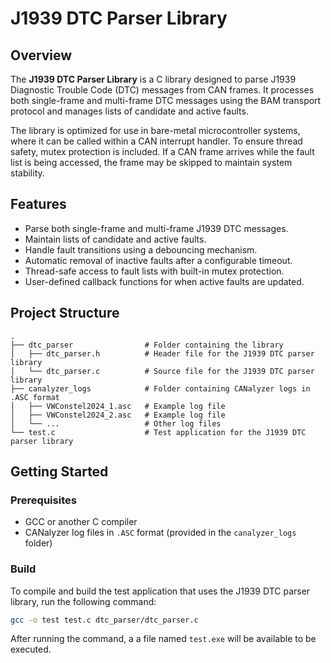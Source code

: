 # J1939 DTC Parser Library

## Overview

The **J1939 DTC Parser Library** is a C library designed to parse J1939 Diagnostic Trouble Code (DTC) messages from CAN frames. It processes both single-frame and multi-frame DTC messages using the BAM transport protocol and manages lists of candidate and active faults. 

The library is optimized for use in bare-metal microcontroller systems, where it can be called within a CAN interrupt handler. To ensure thread safety, mutex protection is included. If a CAN frame arrives while the fault list is being accessed, the frame may be skipped to maintain system stability.

## Features

- Parse both single-frame and multi-frame J1939 DTC messages.
- Maintain lists of candidate and active faults.
- Handle fault transitions using a debouncing mechanism.
- Automatic removal of inactive faults after a configurable timeout.
- Thread-safe access to fault lists with built-in mutex protection.
- User-defined callback functions for when active faults are updated.

## Project Structure
```shell
.
├── dtc_parser                # Folder containing the library
│   ├── dtc_parser.h          # Header file for the J1939 DTC parser library
│   └── dtc_parser.c          # Source file for the J1939 DTC parser library
├── canalyzer_logs            # Folder containing CANalyzer logs in .ASC format
│   ├── VWConstel2024_1.asc   # Example log file
│   ├── VWConstel2024_2.asc   # Example log file
│   └── ...                   # Other log files
└── test.c                    # Test application for the J1939 DTC parser library
```

## Getting Started

### Prerequisites

- GCC or another C compiler
- CANalyzer log files in `.ASC` format (provided in the `canalyzer_logs` folder)

### Build

To compile and build the test application that uses the J1939 DTC parser library, run the following command:

```bash
gcc -o test test.c dtc_parser/dtc_parser.c
```

After running the command, a a file named `test.exe` will be available to be executed.
